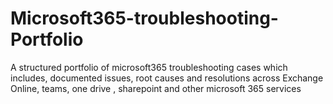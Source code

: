 # Microsoft365-troubleshooting-Portfolio
A structured portfolio of microsoft365 troubleshooting cases which includes, documented issues, root causes and resolutions across Exchange Online, teams, one drive , sharepoint and other microsoft 365 services
